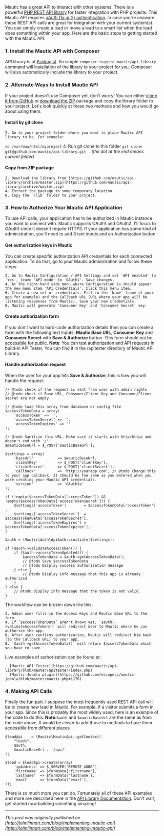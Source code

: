 Mautic has a great API to interact with other systems. There is a powerful [PHP REST API library](https://github.com/mautic/api-library) for faster integration with PHP projects. This Mautic API requires [oAuth (1a or 2) authentication](http://blog.varonis.com/introduction-to-oauth/). In case you're unaware, these REST API calls are great for integration with your current system(s). You can simply create a lead or move a lead to a smart list when the lead does something within your app. Here are the basic steps to getting started with the Mautic API.

### 1. Install the Mautic API with Composer

API library is at [Packagist](https://packagist.org/packages/mautic/api-library). So simple `composer require mautic/api-library` command will installation of the library to your project for you. Composer will also automatically include the library to your project.

### 2. Alternate Ways to Install Mautic API

If your project doesn't use Composer yet, don't worry! You can either [clone it from GitHub](https://github.com/mautic/api-library) or [download the ZIP](https://github.com/mautic/api-library/archive/master.zip) package and copy the library folder to your project. Let's look quickly at those two methods and how you would go about using them.

#### Install by git clone



	2. Go to your project folder where you want to place Mautic API library to be. For example:
`cd /var/www/html/myproject`
	4. Run git clone to this folder
`git clone git@github.com:mautic/api-library.git .`
*(the dot at the end means current folder)*



#### Copy from ZIP package



	2. Download the library from [https://github.com/mautic/api-library/archive/master.zip](https://github.com/mautic/api-library/archive/master.zip)
	4. Extract the package to some temporary location.
	6. Copy the `/lib` folder to your project.



### 3. How to Authorize Your Mautic API Application

To use API calls, your application has to be authorized in Mautic instance you want to connect with. Mautic supports OAuth1 and OAuth2. I'll focus to OAuth1 since it doesn't require HTTPS. If your application has some kind of administration, you'll need to add 3 text inputs and an Authorization button.

#### Get authorization keys in Mautic

You can create specific authorization API credentials for each connected application. To do that, go to your Mautic administration and follow these steps:


	2. Go to Mautic Configuration / API Settings and set 'API enabled' to 'Yes', leave 'API mode' to 'OAuth1'. Save changes.
	4. At the right-hand side menu where Configuration is should appear the new menu item 'API Credentials'. Click this menu item.
	6. Create a new set of credentials. Fill in the 'Name' (name of your app for example) and the Callback URL (URL where your app will be listening responses from Mautic). Save your new credentials.
	8. Mautic will generate 'Consumer Key' and 'Consumer Secret' key.



#### Create authorization form

If you don't want to hard-code authorization details then you can create a form with the following text inputs: **Mautic Base URL**, **Consumer Key** and **Consumer Secret** with **Save & Authorize** button. This form should not be accessible for public.
**Note**: You can test authorization and API requests in build-in API Tester. You can find it in the /apitester directory of Mautic API Library.

#### Handle authorization request

When the user for your app hits **Save & Authorize**, this is how you will handle the request:

```
// @todo check if the request is sent from user with admin rights
// @todo check if Base URL, Consumer/Client Key and Consumer/Client secret are not empty

// @todo load this array from database or config file
$accessTokenData = array(
    'accessToken' => '',
    'accessTokenSecret' => '',
    'accessTokenExpires' => ''
);

// @todo Sanitize this URL. Make sure it starts with http/https and doesn't end with '/'
$mauticBaseUrl = $_POST['mauticBaseUrl'];

$settings = array(
    'baseUrl'           => $mauticBaseUrl,
    'clientKey'         => $_POST['clientKey'],
    'clientSecret'      => $_POST['clientSecret'],
    'callback'          => 'http://yourapp.com', // @todo Change this to your app callback. It should be the same as you entered when you were creating your Mautic API credentials.
    'version'           => 'OAuth1a'
);

if (!empty($accessTokenData['accessToken']) && !empty($accessTokenData['accessTokenSecret'])) {
    $settings['accessToken']        = $accessTokenData['accessToken'] ;
    $settings['accessTokenSecret']  = $accessTokenData['accessTokenSecret'];
    $settings['accessTokenExpires'] = $accessTokenData['accessTokenExpires'];
}

$auth = \Mautic\Auth\ApiAuth::initiate($settings);

if ($auth->validateAccessToken()) {
    if ($auth->accessTokenUpdated()) {
        $accessTokenData = $auth->getAccessTokenData();
        // @todo Save $accessTokenData
        // @todo Display success authorization message
    } else {
        // @todo Display info message that this app is already authorized.
    }
} else {
    // @todo Display info message that the token is not valid.
}
```

The workflow can be broken down like this:


	2. Admin user fills in the Access Keys and Mautic Base URL to the form.
	4. If `$accessTokenData` aren't known yet, `$auth->validateAccessToken()` will redirect user to Mautic where he can authorize the app.
	6. After user confirms authorization, Mautic will redirect him back (to the Callback URL) to your app.
	8. `$auth->getAccessTokenData()` will return $accessTokenData which you have to save.


Live examples of authorization can be found at:


	- [Mautic API Tester](https://github.com/mautic/api-library/blob/master/apitester/index.php)
	- [Mautic-Joomla plugin](https://github.com/escopecz/mautic-joomla/blob/master/mautic.php#L170)



### 4. Making API Calls

Finally the fun part. I suppose the most frequently used REST API call will be to create new lead in Mautic. For example, if a visitor submits a form in your app. Since this is probably the most widely used, here is an example of the code to do this:
**Note:**`$auth` and `$mauticBaseUrl` are the same as from the code above. It would be clever to add those to methods to have them accessible from different places

```
$leadApi    = \Mautic\MauticApi::getContext(
    "leads",
    $auth,
    $mauticBaseUrl . '/api/'
);

$lead = $leadApi->create(array(
    'ipAddress' => $_SERVER['REMOTE_ADDR'],
    'firstname' => $formData['firstname'],
    'lastname'  => $formData['lastname'],
    'email'     => $formData['email'],
));
```

There is so much more you can do. Fortunately all of these API examples and more are described here in the [API Library Documentation](https://github.com/mautic/api-library#using-the-mautic-api-library). Don't wait, get started now building something amazing!

------
*This post was originally published on [http://johnlinhart.com/blog/implementing-mautic-api](http://johnlinhart.com/blog/implementing-mautic-api)*
